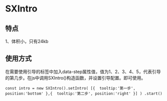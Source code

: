 # SXIntro
## 特点
1、体积小，只有24kb


## 使用方式
在需要使用引导的标签中加入data-step属性值，值为1、2、3、4、5，代表引导的第几步。在js中调用SXIntro()构造函数，并设置引导配置。即可使用。

`
 const intro = new SXIntro().setIntro(
 [{
  tooltip:'第一步',
  position:'bottom'
 },{
  tooltip:'第二步',
  position:'right'
 }]
 )
 .start()
`
